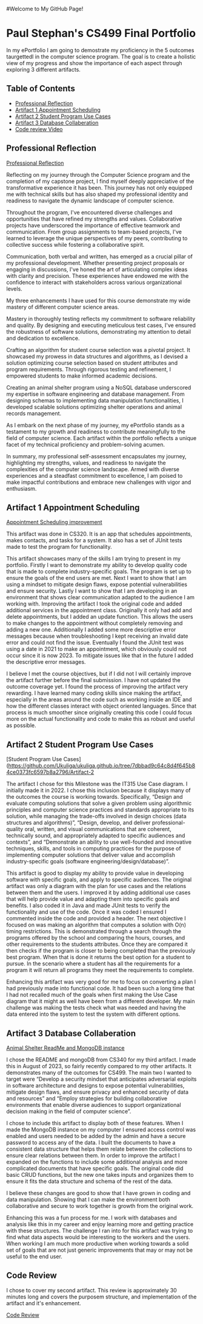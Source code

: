 #Welcome to My GitHub Page!
# Paul Stephan's CS499 Final Portfolio

In my ePortfolio I am going to demostrate my proficiency in the 5 outcomes taurgettedl in the computer science program. The goal is to create a holistic view of my progress and show the importance of each aspect through exploring 3 different artifacts. 

## Table of Contents

- [Professional Reflection](#professional-reflection)
- [Artifact 1 Appointment Scheduling](#artifact-1-appointment-scheduling)
- [Artifact 2 Student Program Use Cases](#artifact-2-student-program-use-cases)
- [Artifact 3 Database Collaberation](#artifact-3-database-collaberation)
- [Code review Video](#code-review)

## Professional Reflection
[Professional Reflection](CS499%20Professional%20reflection.docx)

Reflecting on my journey through the Computer Science program and the completion of my capstone project, I find myself deeply appreciative of the transformative experience it has been. This journey has not only equipped me with technical skills but has also shaped my professional identity and readiness to navigate the dynamic landscape of computer science.

Throughout the program, I've encountered diverse challenges and opportunities that have refined my strengths and values. Collaborative projects have underscored the importance of effective teamwork and communication. From group assignments to team-based projects, I've learned to leverage the unique perspectives of my peers, contributing to collective success while fostering a collaborative spirit.

Communication, both verbal and written, has emerged as a crucial pillar of my professional development. Whether presenting project proposals or engaging in discussions, I've honed the art of articulating complex ideas with clarity and precision. These experiences have endowed me with the confidence to interact with stakeholders across various organizational levels.

My three enhancements I have used for this course demonstrate my wide mastery of different computer science areas.

Mastery in thoroughly testing reflects my commitment to software reliability and quality. By designing and executing meticulous test cases, I've ensured the robustness of software solutions, demonstrating my attention to detail and dedication to excellence.

Crafting an algorithm for student course selection was a pivotal project. It showcased my prowess in data structures and algorithms, as I devised a solution optimizing course selection based on student attributes and program requirements. Through rigorous testing and refinement, I empowered students to make informed academic decisions.

Creating an animal shelter program using a NoSQL database underscored my expertise in software engineering and database management. From designing schemas to implementing data manipulation functionalities, I developed scalable solutions optimizing shelter operations and animal records management.

As I embark on the next phase of my journey, my ePortfolio stands as a testament to my growth and readiness to contribute meaningfully to the field of computer science. Each artifact within the portfolio reflects a unique facet of my technical proficiency and problem-solving acumen.

In summary, my professional self-assessment encapsulates my journey, highlighting my strengths, values, and readiness to navigate the complexities of the computer science landscape. Armed with diverse experiences and a steadfast commitment to excellence, I am poised to make impactful contributions and embrace new challenges with vigor and enthusiasm.


## Artifact 1 Appointment Scheduling

[Appointment Scheduling improvement](https://github.com/Ukuliga/ukuliga.github.io/tree/7dbbad9c64c8d4f645b84ce0373fc6597b8a2796/CS320%206-1)

This artifact was done in CS320. It is an app that schedules appointments, makes contacts, and tasks for a system. It also has a set of JUnit tests made to test the program for functionality. 

This artifact showcases many of the skills I am trying to present in my portfolio. Firstly I want to demonstrate my ability to develop quality code that is made to complete industry-specific goals. The program is set up to ensure the goals of the end users are met. Next I want to show that I am using a mindset to mitigate design flaws, expose potential vulnerabilities and ensure security. Lastly I want to show that I am developing in an environment that shows clear communication adapted to the audience I am working with. Improving the artifact I took the original code and added additional services in the appointment class. Originally it only had add and delete appointments, but I added an update function. This allows the users to make changes to the appointment without completely removing and adding a new one. Additionally I added some more descriptive error messages because when troubleshooting I kept receiving an invalid date error and could not find the issue. Eventually I found the JUnit test was using a date in 2021 to make an appointment, which obviously could not occur since it is now 2023. To mitigate issues like that in the future I added the descriptive error messages.

I believe I met the course objectives, but if I did not I will certainly improve the artifact further before the final submission. I have not updated the outcome coverage yet. I found the process of improving the artifact very rewarding. I have learned many coding skills since making the artifact, especially in the areas around the code such as working inside an IDE and how the different classes interact with object oriented languages. Since that process is much smoother since originally creating this code I could focus more on the actual functionality and code to make this as robust and useful as possible. 





## Artifact 2 Student Program Use Cases

[Student Program Use Cases](https://github.com/Ukuliga/ukuliga.github.io/tree/7dbbad9c64c8d4f645b84ce0373fc6597b8a2796/Artifact-2

The artifact I chose for this Milestone was the IT315 Use Case diagram. I initially made it in 2022. I chose this inclusion because it displays many of the outcomes the course is working towards. Specifically, “Design and evaluate computing solutions that solve a given problem using algorithmic principles and computer science practices and standards appropriate to its solution, while managing the trade-offs involved in design choices (data structures and algorithms)”, “Design, develop, and deliver professional-quality oral, written, and visual communications that are coherent, technically sound, and appropriately adapted to specific audiences and contexts”, and “Demonstrate an ability to use well-founded and innovative techniques, skills, and tools in computing practices for the purpose of implementing computer solutions that deliver value and accomplish industry-specific goals (software engineering/design/database)”.

This artifact is good to display my ability to provide value in developing software with specific goals, and apply to specific audiences. The original artifact was only a diagram with the plan for use cases and the relations between them and the users. I improved it by adding additional use cases that will help provide value and adapting them into specific goals and benefits. I also coded it in Java and made JUnit tests to verify the functionality and use of the code. Once it was coded I ensured I commented inside the code and provided a header. The next objective I focused on was making an algorithm that computes a solution with O(n) timing restrictions. This is demonstrated through a search through the programs offered by the school and comparing the hours, courses, and other requirements to the students attributes. Once they are compared it then checks if the program is closer to being completed than the previously best program. When that is done it returns the best option for a student to pursue. In the scenario where a student has all the requirements for a program it will return all programs they meet the requirements to complete. 

Enhancing this artifact was very good for me to focus on converting a plan I had previously made into functional code. It had been such a long time that I had not recalled much of the goals when first making the Use Case diagram that it might as well have been from a different developer. My main challenge was making the tests check what was needed and having the data entered into the system to test the system with different options.

## Artifact 3 Database Collaberation

[Animal Shelter ReadMe and MongoDB instance](https://github.com/Ukuliga/ukuliga.github.io/tree/7dbbad9c64c8d4f645b84ce0373fc6597b8a2796/Artifact-3)

I chose the README and mongoDB from CS340 for my third artifact. I made this in August of 2023, so fairly recently compared to my other artifacts. It demonstrates many of the outcomes for CS499. The main two I wanted to target were “Develop a security mindset that anticipates adversarial exploits in software architecture and designs to expose potential vulnerabilities, mitigate design flaws, and ensure privacy and enhanced security of data and resources” and “Employ strategies for building collaborative environments that enable diverse audiences to support organizational decision making in the field of computer science”.

I chose to include this artifact to display both of these features. When I made the MongoDB instance on my computer I ensured access control was enabled and users needed to be added by the admin and have a secure password to access any of the data. I built the documents to have a consistent data structure that helps them relate between the collections to ensure clear relations between them. In order to improve the artifact I expanded on the functions to include some additional analysis and more complicated documents that have specific goals. The original code did basic CRUD functions, but the new one takes inputs and organizes them to ensure it fits the data structure and schema of the rest of the data. 
 
I believe these changes are good to show that I have grown in coding and data manipulation. Showing that I can make the environment both collaborative and secure to work together is growth from the original work.

Enhancing this was a fun process for me. I work with databases and analysis like this in my career and enjoy learning more and getting practice with these structures. The challenge I ran into for this artifact was trying to find what data aspects would be interesting to the workers and the users. When working I am much more productive when working towards a solid set of goals that are not just generic improvements that may or may not be useful to the end user. 

## Code Review

I chose to cover my second artifact. This review is approximately 30 minutes long and covers the purposem structure, and implementation of the artifact and it's enhancement.

[Code Review](https://vimeo.com/917279085?share=copy)



